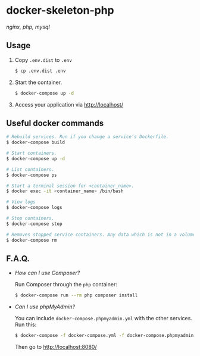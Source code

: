 # docker-skeleton-php

*nginx, php, mysql*

## Usage

1. Copy `.env.dist` to `.env`

    ```bash
    $ cp .env.dist .env
    ```

2. Start the container.

    ```bash
    $ docker-compose up -d
    ```

3. Access your application via [http://localhost/](http://localhost/)

## Useful docker commands

```bash
# Rebuild services. Run if you change a service’s Dockerfile.
$ docker-compose build

# Start containers.
$ docker-compose up -d

# List containers.
$ docker-compose ps

# Start a terminal session for <container_name>.
$ docker exec -it <container_name> /bin/bash

# View logs
$ docker-compose logs

# Stop containers.
$ docker-compose stop

# Removes stopped service containers. Any data which is not in a volume will be lost.
$ docker-compose rm
```

## F.A.Q.

* _How can I use Composer?_

    Run Composer through the `php` container:

    ```bash
    $ docker-compose run --rm php composer install
    ```

* _Can I use phpMyAdmin?_

    You can include `docker-compose.phpmyadmin.yml` with the other services. Run this:

    ```bash
    $ docker-compose -f docker-compose.yml -f docker-compose.phpmyadmin.yml up -d
    ```

    Then go to [http://localhost:8080/](http://localhost:8080/)

